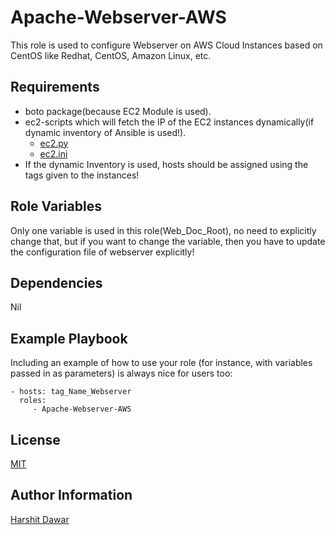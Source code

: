 Apache-Webserver-AWS
=========

This role is used to configure Webserver on AWS Cloud Instances based on CentOS like Redhat, CentOS, Amazon Linux, etc.

Requirements
------------

* boto package(because EC2 Module is used).
* ec2-scripts which will fetch the IP of the EC2 instances dynamically(if dynamic inventory of Ansible is used!).
  * [ec2.py](https://github.com/HarshitDawar55/Ansible/blob/master/Dynamic-Inventory/ec2.py)
  * [ec2.ini](https://github.com/HarshitDawar55/Ansible/blob/master/Dynamic-Inventory/ec2.in)
* If the dynamic Inventory is used, hosts should be assigned using the tags given to the instances!    

Role Variables
--------------

Only one variable is used in this role(Web_Doc_Root), no need to explicitly change that, but if you want to change the variable, then you have to update the configuration file of webserver explicitly! 

Dependencies
------------

Nil

Example Playbook
----------------

Including an example of how to use your role (for instance, with variables passed in as parameters) is always nice for users too:

    - hosts: tag_Name_Webserver
      roles:
         - Apache-Webserver-AWS

License
-------

[MIT](https://github.com/HarshitDawar55/Apache-Webserver-AWS/blob/master/LICENSE)

Author Information
------------------

[Harshit Dawar](https://www.linkedin.com/in/harshitdawar)
